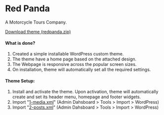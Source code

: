 # Red Panda
A Motorcycle Tours Company.

[Download theme (redpanda.zip)](https://github.com/bhushan3/redpanda/raw/master/redpanda.zip)

#### What is done?
1. Created a simple installable WordPress custom theme.
2. The theme have a home page based on the attached design.
3. The Webpage is responsive across the popular screen sizes.
4. On installation, theme will automatically set all the required settings.

#### Theme Setup:
1. Install and activate the theme.
   Upon activation, theme will automatically create and set its header menu, homepage and footer widgets.
2. Import "[1-media.xml](https://raw.githubusercontent.com/bhushan3/redpanda/master/demo_data/1-media.xml)" (Admin Dahsboard > Tools > Import > WordPress)
3. Import "[2-posts.xml](https://raw.githubusercontent.com/bhushan3/redpanda/master/demo_data/2-posts.xml)" (Admin Dahsboard > Tools > Import > WordPress)

